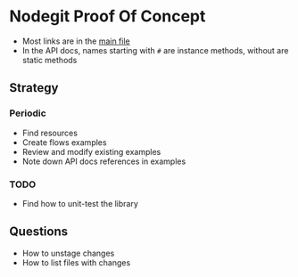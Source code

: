 # Nodegit Proof Of Concept

- Most links are in the [main file](src/index.js)
- In the API docs, names starting with `#` are instance methods, without are static methods

## Strategy

### Periodic

- Find resources
- Create flows examples
- Review and modify existing examples
- Note down API docs references in examples

### TODO

- Find how to unit-test the library

## Questions

- How to unstage changes
- How to list files with changes
